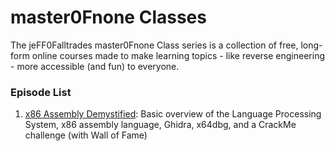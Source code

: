 # master0Fnone Classes

The jeFF0Falltrades master0Fnone Class series is a collection of free, long-form online courses made to make learning topics - like reverse engineering - more accessible (and fun) to everyone.

### Episode List

1. [x86 Assembly Demystified](/1_x86_demystified/): Basic overview of the Language Processing System, x86 assembly language, Ghidra, x64dbg, and a CrackMe challenge (with Wall of Fame)
